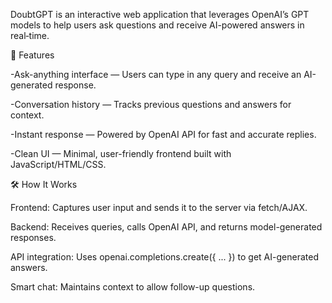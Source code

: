 DoubtGPT is an interactive web application that leverages OpenAI’s GPT models to help users ask questions and receive AI-powered answers in real‑time.

🚀 Features

-Ask-anything interface — Users can type in any query and receive an AI-generated response.

-Conversation history — Tracks previous questions and answers for context.

-Instant response — Powered by OpenAI API for fast and accurate replies.

-Clean UI — Minimal, user-friendly frontend built with JavaScript/HTML/CSS.

🛠️ How It Works

Frontend: Captures user input and sends it to the server via fetch/AJAX.

Backend: Receives queries, calls OpenAI API, and returns model-generated responses.

API integration: Uses openai.completions.create({ ... }) to get AI-generated answers.

Smart chat: Maintains context to allow follow-up questions.
